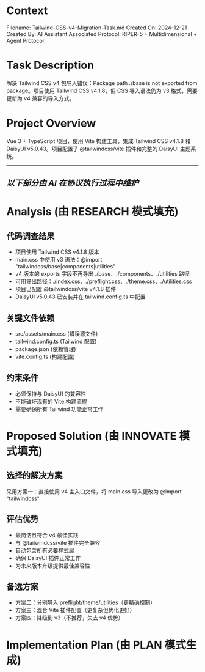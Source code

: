 # Context

Filename: Tailwind-CSS-v4-Migration-Task.md
Created On: 2024-12-21
Created By: AI Assistant
Associated Protocol: RIPER-5 + Multidimensional + Agent Protocol

# Task Description

解决 Tailwind CSS v4 包导入错误：Package path ./base is not exported from package。项目使用 Tailwind CSS v4.1.8，但 CSS 导入语法仍为 v3 格式，需要更新为 v4 兼容的导入方式。

# Project Overview

Vue 3 + TypeScript 项目，使用 Vite 构建工具，集成 Tailwind CSS v4.1.8 和 DaisyUI v5.0.43。项目配置了 @tailwindcss/vite 插件和完整的 DaisyUI 主题系统。

---

*以下部分由 AI 在协议执行过程中维护*
---

# Analysis (由 RESEARCH 模式填充)

## 代码调查结果

- 项目使用 Tailwind CSS v4.1.8 版本
- main.css 中使用 v3 语法：@import "tailwindcss/base|components|utilities"
- v4 版本的 exports 字段不再导出 ./base、./components、./utilities 路径
- 可用导出路径：./index.css、./preflight.css、./theme.css、./utilities.css
- 项目已配置 @tailwindcss/vite v4.1.8 插件
- DaisyUI v5.0.43 已安装并在 tailwind.config.ts 中配置

## 关键文件依赖

- src/assets/main.css (错误源文件)
- tailwind.config.ts (Tailwind 配置)
- package.json (依赖管理)
- vite.config.ts (构建配置)

## 约束条件

- 必须保持与 DaisyUI 的兼容性
- 不能破坏现有的 Vite 构建流程
- 需要确保所有 Tailwind 功能正常工作

# Proposed Solution (由 INNOVATE 模式填充)

## 选择的解决方案

采用方案一：直接使用 v4 主入口文件，将 main.css 导入更改为 @import "tailwindcss"

## 评估优势

- 最简洁且符合 v4 最佳实践
- 与 @tailwindcss/vite 插件完全兼容
- 自动包含所有必要样式层
- 确保 DaisyUI 插件正常工作
- 为未来版本升级提供最佳兼容性

## 备选方案

- 方案二：分别导入 preflight/theme/utilities（更精确控制）
- 方案三：混合 Vite 插件配置（更复杂但优化更好）
- 方案四：降级到 v3（不推荐，失去 v4 优势）

# Implementation Plan (由 PLAN 模式生成)
